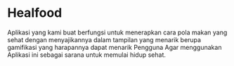 # Healfood
Aplikasi yang kami buat berfungsi untuk menerapkan cara pola makan yang sehat dengan menyajikannya dalam tampilan yang menarik berupa gamifikasi yang harapannya dapat menarik Pengguna Agar menggunakan Aplikasi ini sebagai sarana untuk memulai hidup sehat.
